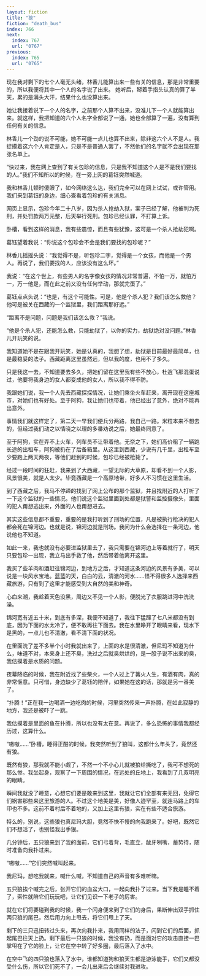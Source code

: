 ```yaml
---
layout: fiction
title: "狼"
fiction: "death_bus"
index: 766
next:
  index: 767
  url: "0767"
previous:
  index: 765
  url: "0765"
---
```

现在我对剩下的七个人毫无头绪，林香儿能算出来一些有关的信息，那是非常重要的，所以我便将其中一个人的名字说了出来。  她听后，掰着手指头认真的算了半天，累的是满头大汗，结果什么也没算出来。

她让我接着说下一个人的名字，之前那个人算不出来，没准儿下一个人就能算出来。就这样，我把知道的六个人名字全部说了一通，她也全部算了一遍，没有算到任何有关的信息。

林香儿一个劲的说不可能，她不可能一点儿也算不出来，除非这六个人不是人。我捉摸着这六个人肯定是人，只是不是普通人罢了，不然他们的名字就不会出现在那张名单上。

“快过来，我在网上查到了有关包珍的信息，只是我不知道这个人是不是我们要找的人。”我们不知所以的时候，在一旁上网的葛钰突然喊道。

我和林香儿顿时傻眼了，如今网络这么达，我们完全可以在网上试试，或许管用。我们来到葛钰的身边，细心查看着包珍的有关消息。

网页上显示，包珍今年二十八岁，因为杀人抢劫入狱，案子已经了解，他被判为死刑，并处罚款两万元整，后天举行死刑。包珍已经认罪，不打算上诉。

卧槽，看到这样的消息，我有些震惊，而且有些犹豫，这可是一个杀人抢劫犯啊。

葛钰望着我说：“你说这个包珍会不会是我们要找的包珍呢？”

林香儿摇摇头说：“我觉得不是，听包珍二字，觉得是一个女孩，而他是一个男人。再说了，我们要找的人，应该没有这么坏。”

我说：“在这个世上，有些男人的名字像女孩的情况非常普遍，不怕一万，就怕万一，万一他是，而在此之前又没有任何举动，那就完蛋了。”

葛钰点点头说：“也是，有这个可能性。可是，他是个杀人犯？我们该怎么救他？他可是被关在西藏的一个监狱里，我们距离那好远。”

“距离不是问题，问题是我们该怎么救？”我说。

“他是个杀人犯，还能怎么救，只能劫狱了，以你的实力，劫狱绝对没问题。”林香儿开玩笑的说。

我知道她不是在跟我开玩笑，她是认真的，我想了想，劫狱是目前最好最简单，也是最稳妥的法子。西藏距离这里虽然远，但以我的度，也用不了多久。

只是我这一去，不知道要去多久，把她们留在这里我有些不放心，杜逍飞那混蛋说过，他要将我身边的女人都变成他的女人，所以我不得不防。

我跟她们说，我一个人先去西藏探探情况，让她们乘坐火车赶来，离开现在这座城市，对她们也有好处。至于阿狗，我让她们也带着，他已经出了意外，绝对不能再出意外。

事情我们就这样定了，第二天一早我们便兵分两路，我自己一路。米粒本来不想去的，但经过我们动之以情晓之以理的多番劝说之后，她最终同意了。

至于阿狗，实在弄不上火车，列车员不让带着他。无奈之下，她们高价租了一辆跑长途的出租车，阿狗被扔在了后备箱里。从这里到西藏，少说有几千里，出租车至少要跑上两天两夜，等他们赶到的时候，包珍已经被枪毙了。

经过一段时间的狂赶，我来到了大西藏，一望无际的大草原，却看不到一个人影，风景很美，就是人太少。毕竟西藏是一个高原地带，好多人不习惯在这里生活。

到了西藏之后，我马不停蹄的找到了网上公布的那个监狱，并且找附近的人打听了一下这个监狱的一些情况。他们说这个监狱里面到处都是狱警和监控摄像头，里面的犯人甭想逃出来，外面的人也甭想进去。

其实这些信息都不重要，重要的是我打听到了刑场的位置，凡是被执行枪决的犯人都会死在锦河边。也就是说，锦河边就是刑场。我问为什么会选择在一条河边，他说他也不知道。

如此一来，我也就没有必要进监狱里去了，我只需要在锦河边上等着就行了，明天只要包珍一出现，我立马出手救了他，然后带着他离开这里。

我买了些羊肉和酒赶往锦河边，到地方之后，才知道这条河边的风景有多美，可以说是一块风水宝地。蓝蓝的天，白白的云，清澈的河水……怪不得很多人选择来西藏旅游，只有到了这里才能感受到大自然的美和神奇。

心血来潮，我趁着天色没黑，周边又不见一个人影，便脱光了衣服跳进河中洗洗澡。

锦河宽有近五十米，到底有多深，我便不知道了，我往下猛蹿了七八米都没有到底，因为下面的水太冷了，便不敢再往下面去。我在水里睁开了眼睛来看，现水下是黑的，一点儿也不清澈，看不清下面的状况。

在里面洗了差不多半个小时我就出来了，上面的水是很清澈，但尼玛不知道为什么，味道不对，本来身上还不臭，洗过之后就臭烘烘的，是一股子说不出来的臭，我估摸着是水质的问题。

夜幕降临的时候，我在附近找了些柴火，一个人过上了篝火人生，有酒有肉，真的非常惬意。只可惜，身边缺少了葛钰的陪伴，如果她在这的话，那就是另一番美了。

“扑腾！”正在我一边喝酒一边吃肉的时候，河里突然传来一声扑腾，在如此寂静的地方，我还是被吓了一跳。

我估摸着是里面的鱼在扑腾，所以也没有太在意。再说了，多么恐怖的事情我都经历过，这算什么。

“嗷嗷……”卧槽，睡得正酣的时候，我突然听到了狼叫，这都什么年头了，竟然还有狼。

既然有狼，那我就不能小觑了，不然一个不小心儿就被狼给撕吃了，我可不想死的那么惨。我坐起身，观察了一下周围的情况，在远处的丘地上，我看到了几双明亮的眼睛。

瞬间我就没了睡意，心想它们要是敢来到这里，我就让它们全部有来无回，免得它们祸害那些来这里旅游的人。不过这个地美是美，好像人迹罕至，就连马路上的车印也不多。这前不着村后不着地的，又加上这里有狼，实在有些不适合旅游。

特么的，别说，这些狼也真尼玛大胆，竟然不快不慢的向我跑来了。好吧，既然它们不想活了，也别怪我出手狠。

几分钟后，五只狼来到了我的面前，它们弓着背，毛直立，龇牙咧嘴，蓄势待，随时准备向我扑过来。

“嗷嗷……”它们突然喊叫起来。

我尼玛，想吃我就来，喊什么喊，不知道自己的声音有多难听嘛。

五只狼挨个喊完之后，张开它们的血盆大口，一起向我扑了过来。当下我是睡不着了，索性就陪它们玩玩吧，让它们见识一下老子的厉害。

就在它们将要碰到我的时候，我一个闪身便来到了它们的身后，果断伸出双手抓住两只狼的尾巴，然后用力向上甩去，将它们甩上了天。

剩下的三只迅扭转过头来，再次向我扑来，我用同样的法子，闪到它们的后面，抓起尾巴往天上扔。剩下最后一只狼的时候，我没有扔，而是面对它的攻击直接一巴掌甩在了它的脸上，让它在空中转了好多圈，最后落入了水中。

在空中飞的四只狼也落入了水中，谁都知道狗和狼天生都是游泳能手，它们又都没受什么伤，所以它们死不了，一会儿出来后会继续对我进攻。